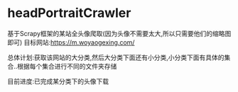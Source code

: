 # headPortraitCrawler
基于Scrapy框架的某站全头像爬取(因为头像不需要太大,所以只需要他们的缩略图即可)
目标网站:https://m.woyaogexing.com/

总体计划:获取该网站的大分类,然后大分类下面还有小分类,小分类下面有具体的集合..根据每个集合进行不同的文件夹存储

目前进度:已完成某分类下的头像下载
